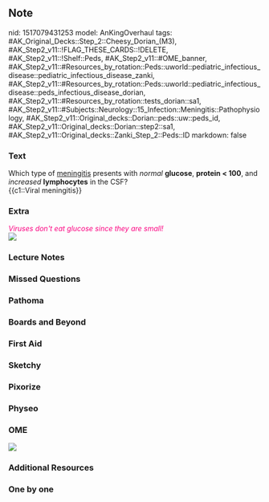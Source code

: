 ## Note
nid: 1517079431253
model: AnKingOverhaul
tags: #AK_Original_Decks::Step_2::Cheesy_Dorian_(M3), #AK_Step2_v11::!FLAG_THESE_CARDS::!DELETE, #AK_Step2_v11::!Shelf::Peds, #AK_Step2_v11::#OME_banner, #AK_Step2_v11::#Resources_by_rotation::Peds::uworld::pediatric_infectious_disease::pediatric_infectious_disease_zanki, #AK_Step2_v11::#Resources_by_rotation::Peds::uworld::pediatric_infectious_disease::peds_infectious_disease_dorian, #AK_Step2_v11::#Resources_by_rotation::tests_dorian::sa1, #AK_Step2_v11::#Subjects::Neurology::15_Infection::Meningitis::Pathophysiology, #AK_Step2_v11::Original_decks::Dorian::peds::uw::peds_id, #AK_Step2_v11::Original_decks::Dorian::step2::sa1, #AK_Step2_v11::Original_decks::Zanki_Step_2::Peds::ID
markdown: false

### Text
<div>
  Which type of <u>meningitis</u> presents with <i>normal</i>
  <b>glucose</b>, <b>protein < 100</b>, and <i>increased</i>
  <b>lymphocytes</b> in the CSF?
</div>
<div>
  {{c1::Viral meningitis}}
</div>

### Extra
<div>
  <i><font color="#FC0280">Viruses don't eat glucose since they are
  small!</font></i>
</div><i><img src="ya%20got%20me%20(1).png"></i>

### Lecture Notes


### Missed Questions


### Pathoma


### Boards and Beyond


### First Aid


### Sketchy


### Pixorize


### Physeo


### OME
<div class="ome-widget">
  <a href="https://onlinemeded.org?ref=anki"><img src=
  "_OME_AnkiFlashcards_General_3.png"></a>
</div>

### Additional Resources


### One by one

